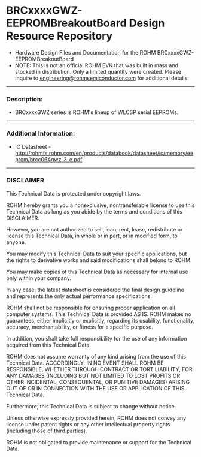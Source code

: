 # BRCxxxxGWZ-EEPROMBreakoutBoard Design Resource Repository
* Hardware Design Files and Documentation for the ROHM BRCxxxxGWZ-EEPROMBreakoutBoard
* NOTE: This is not an official ROHM EVK that was built in mass and stocked in distribution. Only a limited quantity were created. Please inquire to engineering@rohmsemiconductor.com for additional details

----
### Description: 
* BRCxxxxGWZ series is ROHM's lineup of WLCSP serial EEPROMs.

----
### Additional Information: 
* IC Datasheet - http://rohmfs.rohm.com/en/products/databook/datasheet/ic/memory/eeprom/brcc064gwz-3-e.pdf

----
### DISCLAIMER
This Technical Data is protected under copyright laws.

ROHM hereby grants you a nonexclusive, nontransferable license to use this Technical Data 
as long as you abide by the terms and conditions of this DISCLAIMER. 

However, you are not authorized to sell, loan, rent, lease, redistribute or license this Technical Data, 
in whole or in part, or in modified form, to anyone.

You may modify this Technical Data to suit your specific applications, 
but the rights to derivative works and said modifications shall belong to ROHM. 

You may make copies of this Technical Data as necessary for internal use only within your company.

In any case, the latest datasheet is considered the final design guideline and represents 
the only actual performance specifications.

ROHM shall not be responsible for ensuring proper application on all computer systems.
This Technical Data is provided AS IS. ROHM makes no guarantees, either implicitly or explicitly, 
regarding its usability, functionality, accuracy, merchantability, or fitness for a specific purpose.

In addition, you shall take full responsibility for the use of any information acquired from this Technical Data. 

ROHM does not assume warranty of any kind arising from the use of this Technical Data. ACCORDINGLY, 
IN NO EVENT SHALL ROHM BE RESPONSIBLE, WHETHER THROUGH CONTRACT OR TORT LIABILITY, 
FOR ANY DAMAGES (INCLUDING BUT NOT LIMITED TO LOST PROFITS OR OTHER INCIDENTAL, CONSEQUENTAL, 
OR PUNITIVE DAMAGES) ARISING OUT OF OR IN CONNECTION WITH THE USE OR APPLICATION OF THIS Technical Data.

Furthermore, this Technical Data is subject to change without notice.

Unless otherwise expressly provided herein, ROHM does not convey any license under patent rights 
or any other intellectual property rights (including those of third parties).

ROHM is not obligated to provide maintenance or support for the Technical Data.
